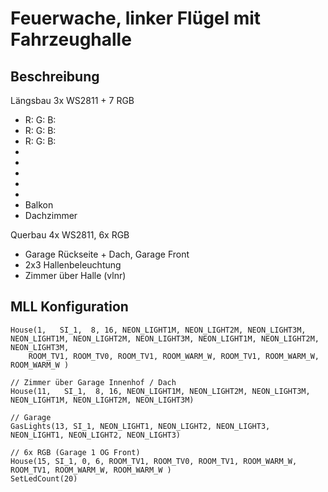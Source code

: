# Feuerwache, linker Flügel mit Fahrzeughalle

## Beschreibung

Längsbau 3x WS2811 + 7 RGB

 - R: G: B:
 - R: G: B:
 - R: G: B:
 - 
 -
 -
 -
 -
 - Balkon
 - Dachzimmer

Querbau 4x WS2811, 6x RGB

- Garage Rückseite + Dach, Garage Front 
- 2x3 Hallenbeleuchtung
- Zimmer über Halle (vlnr)

## MLL Konfiguration

```
House(1,   SI_1,  8, 16, NEON_LIGHT1M, NEON_LIGHT2M, NEON_LIGHT3M, NEON_LIGHT1M, NEON_LIGHT2M, NEON_LIGHT3M, NEON_LIGHT1M, NEON_LIGHT2M, NEON_LIGHT3M,  
    ROOM_TV1, ROOM_TV0, ROOM_TV1, ROOM_WARM_W, ROOM_TV1, ROOM_WARM_W, ROOM_WARM_W ) 

// Zimmer über Garage Innenhof / Dach
House(11,   SI_1,  8, 16, NEON_LIGHT1M, NEON_LIGHT2M, NEON_LIGHT3M, NEON_LIGHT1M, NEON_LIGHT2M, NEON_LIGHT3M)

// Garage
GasLights(13, SI_1, NEON_LIGHT1, NEON_LIGHT2, NEON_LIGHT3, NEON_LIGHT1, NEON_LIGHT2, NEON_LIGHT3) 
  
// 6x RGB (Garage 1 OG Front)
House(15, SI_1, 0, 6, ROOM_TV1, ROOM_TV0, ROOM_TV1, ROOM_WARM_W, ROOM_TV1, ROOM_WARM_W, ROOM_WARM_W ) 
SetLedCount(20)
```